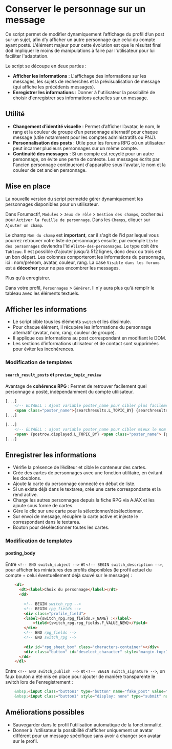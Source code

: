 # Conserver le personnage sur un message

Ce script permet de modifier dynamiquement l’affichage du profil d’un post sur un sujet, afin d’y afficher un autre personnage que celui du compte ayant posté. L'élément majeur pour cette évolution est que le résultat final doit impliquer le moins de manipulations à faire par l'utilisateur pour lui faciliter l'adaptation.

Le script se découpe en deux parties :

- **Afficher les informations** : L'affichage des informations sur les messages, les sujets de recherches et la prévisualisation de message (qui affiche les précédents messages).
- **Enregistrer les informations** : Donner à l'utilisateur la possibilité de choisir d'enregistrer ses informations actuelles sur un message.

## Utilité

- **Changement d’identité visuelle** : Permet d’afficher l’avatar, le nom, le rang et la couleur de groupe d’un personnage alternatif pour chaque message (utile notamment pour les comptes administratifs ou PNJ).
- **Personnalisation des posts** : Utile pour les forums RPG où un utilisateur peut incarner plusieurs personnages sur un même compte.
- **Continuité des messages** : Si un compte est recyclé pour un autre personnage, on évite une perte de contexte. Les messages écrits par l'ancien personnage continueront d'apparaître sous l'avatar, le nom et la couleur de cet ancien personnage.

## Mise en place

La nouvelle version du script permetde gérer dynamiquement les personnages disponibles pour un utilisateur.

Dans Forumactif, `Modules` > `Jeux de rôle` > `Gestion des champs`, cocher `Oui` pour `Activer la feuille de personnage`.
Dans les `Champs`, cliquer sur `Ajouter un champ`.

Le champ `Nom du champ` est **important**, car il s'agit de l'id par lequel vous pourrez retrouver votre liste de personnages ensuite, par exemple `Liste des personnages` deviendra l'id `#liste-des-personnages`.
Le type doit être `Tableau`.
Il est possible d'ajouter jusqu'à 512 lignes, donc deux ou trois est un bon départ.
Les colonnes comporteront les informations du personnage, ici : nom/prénom, avatar, couleur, rang.
La case `Visible dans les forums` est à **décocher** pour ne pas encombrer les messages.

Plus qu'à enregistrer.

Dans votre profil, `Personnages` > `Générer`. 
Il n'y aura plus qu'à remplir le tableau avec les éléments textuels.

## Afficher les informations

- Le script cible tous les éléments `switch` et les dissimule.
- Pour chaque élément, il récupère les informations du personnage alternatif (avatar, nom, rang, couleur de groupe).
- Il applique ces informations au post correspondant en modifiant le DOM.
- Les sections d’informations utilisateur et de contact sont supprimées pour éviter les incohérences.

### Modification de templates

#### `search_result_posts` et `preview_topic_review`

Avantage de **cohérence RPG** : Permet de retrouver facilement quel personnage a posté, indépendamment du compte utilisateur.

```html
[...]   
	<!-- ELYAELL : Ajout variable poster_name pour cibler plus facilement le nom du personnage -->
	<span class="poster_name">{searchresults.L_TOPIC_BY} {searchresults.POSTER_NAME}</span><br />
[...]
```

```html
[...]
	<!-- ELYAELL : ajout variable poster_name pour cibler mieux le nom -->
	<span> {postrow.displayed.L_TOPIC_BY} <span class="poster_name"> {postrow.displayed.POSTER_NAME} </span> {postrow.displayed.L_TOPIC_ON} {postrow.displayed.POST_DATE}</span>
[...]
```

## Enregistrer les informations

- Vérifie la présence de l’éditeur et cible le conteneur des cartes.
- Crée des cartes de personnages avec une fonction utilitaire, en évitant les doublons.
- Ajoute la carte du personnage connecté en début de liste.
- Si un <switch> existe déjà dans le textarea, crée une carte correspondante et la rend active.
- Charge les autres personnages depuis la fiche RPG via AJAX et les ajoute sous forme de cartes.
- Gère le clic sur une carte pour la sélectionner/désélectionner.
- Sur envoi de message, récupère la carte active et injecte le <switch> correspondant dans le textarea.
- Bouton pour désélectionner toutes les cartes.

### Modification de templates

#### posting_body

Entre `<!-- END switch_subject -->` et `<!-- BEGIN switch_description -->`, pour afficher les miniatures des profils disponibles (le profil actuel du compte + celui éventuellement déjà sauvé sur le message) :

```html
	<dl>
	  <dt><label>Choix du personnage</label></dt>
	  <dd>              
		
		<!-- BEGIN switch_rpg -->
		<!-- BEGIN rpg_fields -->
		<div class="profile_field">
		<label>{switch_rpg.rpg_fields.F_NAME} :</label>
			<field>{switch_rpg.rpg_fields.F_VALUE_NEW}</field>
		</div>
		<!-- END rpg_fields -->
		<!-- END switch_rpg -->
		
		<div id="rpg_sheet_box" class="characters-container"></div>
		<div class="button" id="deselect_character" style="margin-top:10px;">Désélectionner</div>
	  </dd>
	</dl>
```

Entre `<!-- END switch_publish -->` et `<!-- BEGIN switch_signature -->`, un faux bouton a été mis en place pour ajouter de manière transparente le switch lors de l'enregistrement :

```html
	&nbsp;<input class="button1" type="button" name="fake_post" value="{L_SUBMIT}" id="button_message_post" title="{L_SUBMIT_TITLE}" tabindex="6" accesskey="s" {DISABLED_SUBMIT} />
	&nbsp;<input class="button1" style="display: none" type="submit" name="post" value="{L_SUBMIT}" id="real_button_message_post" title="{L_SUBMIT_TITLE}" tabindex="6" accesskey="s" {DISABLED_SUBMIT} />
```


## Améliorations possibles

- Sauvegarder dans le profil l'utilisation automatique de la fonctionnalité.
- Donner à l'utilisateur la possibilité d'afficher uniquement un avatar différent pour un message spécifique sans avoir à changer son avatar sur le profil.
